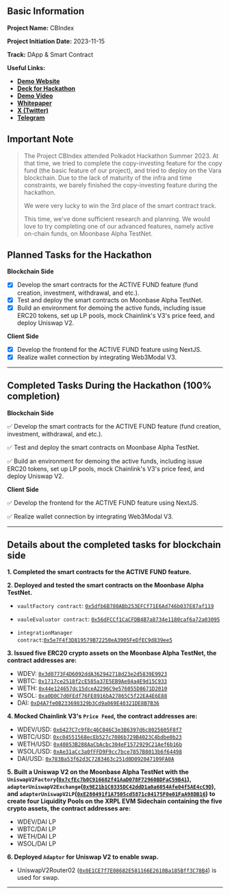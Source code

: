 ## Basic Information

**Project Name:** CBIndex

**Project Initiation Date:** 2023-11-15

**Track:** DApp & Smart Contract

**Useful Links:**

- [**Demo Website**](https://moonbase.cbindex.finance/)
- [**Deck for Hackathon**](https://docsend.com/view/v6nkyudvtjsr55v5)
- [**Demo Video**]()
- [**Whitepaper**](https://cbindex.finance/CBIndex_whitepaper_2023_v1.pdf)
- [**X (Twitter)**](https://twitter.com/CBIndex_Global)
- [**Telegram**](https://t.me/CBIndexGlobalM)

## Important Note

> The Project CBIndex attended Polkadot Hackathon Summer 2023. At that time, we tried to complete the copy-investing feature for the copy fund (the basic feature of our project), and tried to deploy on the Vara blockchain. Due to the lack of maturity of the infra and time constraints, we barely finished the copy-investing feature during the hackathon.
>
> We were very lucky to win the 3rd place of the smart contract track.
>
> This time, we've done sufficient research and planning. We would love to try completing one of our advanced features, namely active on-chain funds, on Moonbase Alpha TestNet.

## Planned Tasks for the Hackathon

**Blockchain Side**

- [x] Develop the smart contracts for the ACTIVE FUND feature (fund creation, investment, withdrawal, and etc.).
- [x] Test and deploy the smart contracts on Moonbase Alpha TestNet.
- [x] Build an environment for demoing the active funds, including issue ERC20 tokens, set up LP pools, mock Chainlink's V3's price feed, and deploy Uniswap V2.

**Client Side**

- [x] Develop the frontend for the ACTIVE FUND feature using NextJS.
- [x] Realize wallet connection by integrating Web3Modal V3.

---

## Completed Tasks During the Hackathon (100% completion)

**Blockchain Side**

✅ Develop the smart contracts for the ACTIVE FUND feature (fund creation, investment, withdrawal, and etc.).

✅ Test and deploy the smart contracts on Moonbase Alpha TestNet.

✅ Build an environment for demoing the active funds, including issue ERC20 tokens, set up LP pools, mock Chainlink's V3's price feed, and deploy Uniswap V2.

**Client Side**

✅ Develop the frontend for the ACTIVE FUND feature using NextJS.

✅ Realize wallet connection by integrating Web3Modal V3.

---

## Details about the completed tasks for blockchain side

**1. Completed the smart contracts for the ACTIVE FUND feature.**

**2. Deployed and tested the smart contracts on the Moonbase Alpha TestNet.**

- `vaultFactory contract`: [`0x5dfb6B780ABb253EFCf71E6Ad746b037E87af119`](https://moonbase.moonscan.io/address/0x5dfb6B780ABb253EFCf71E6Ad746b037E87af119)

- `vauleEvaluator contract`: [`0x56dFCCf1CaCFDB4B7a8734e1180caf6a72a03095`](https://moonbase.moonscan.io/address/0x56dFCCf1CaCFDB4B7a8734e1180caf6a72a03095)

- `integrationManager contract`:[`0x5e7F4f3D819579B72250eA3905FeDfEC9d839ee5`](https://moonbase.moonscan.io/address/0x5e7F4f3D819579B72250eA3905FeDfEC9d839ee5)

**3. Issued five ERC20 crypto assets on the Moonbase Alpha TestNet, the contract addresses are:**

- WDEV: [`0x3d0773F4D6092ddA362942718d23e2d5839E9923`](https://moonbase.moonscan.io/address/0x3d0773F4D6092ddA362942718d23e2d5839E9923)
- WBTC: [`0x1717ce2518f2cE585a37E5EB9Ae84a4E9d15C933`](https://moonbase.moonscan.io/address/0x1717ce2518f2cE585a37E5EB9Ae84a4E9d15C933)
- WETH: [`0x44e124657dc15dceA2296C9e576055D8671D2010`](https://moonbase.moonscan.io/address/0x44e124657dc15dceA2296C9e576055D8671D2010)
- WSOL: [`0xa0D0C7d0FEdf76FE8916bA27865C5f22EA4E6E88`](https://moonbase.moonscan.io/address/0xa0D0C7d0FEdf76FE8916bA27865C5f22EA4E6E88)
- DAI: [`0xD4A7fe0B233698329b3Cd9a069E40321DE8B7B36`](https://moonbase.moonscan.io/address/0xD4A7fe0B233698329b3Cd9a069E40321DE8B7B36)

**4. Mocked Chainlink V3's `Price Feed`, the contract addresses are:**

- WDEV/USD: [`0x6427C7c9f8c46C046C3e3B6397d6c8025605F8f7`](https://moonbase.moonscan.io/address/0x6427C7c9f8c46C046C3e3B6397d6c8025605F8f7››)
- WBTC/USD: [`0xc04551568ecEb527c7086b729B4023C4bdbe0b23`](https://moonbase.moonscan.io/address/0xc04551568ecEb527c7086b729B4023C4bdbe0b23)
- WETH/USD: [`0x40853B288AaCbAcbc304eF1572929C21Aef6b16b`](https://moonbase.moonscan.io/address/0x40853B288AaCbAcbc304eF1572929C21Aef6b16b)
- WSOL/USD: [`0xAe31aCc3a0fFFD9F9cc7bce7857B8013b6f64498`](https://moonbase.moonscan.io/address/0xAe31aCc3a0fFFD9F9cc7bce7857B8013b6f64498)
- DAI/USD: [`0x783Ba53f62d3C7283463c251d0D092047109FA0A`](https://moonbase.moonscan.io/address/0x783Ba53f62d3C7283463c251d0D092047109FA0A)

**5. Built a Uniswap V2 on the Moonbase Alpha TestNet with the `UniswapV2Factory`([`0x7cfEc7b0C916682f41AaD078F72960BDFaC59B41`](https://moonbase.moonscan.io/address/0x7cfEc7b0C916682f41AaD078F72960BDFaC59B41)), `adapterUniswapV2Exchange`([`0x9E21b1C0335DC42ddD1a0a6054Afe04f5AE4cC9D`](https://moonbase.moonscan.io/address/0x9E21b1C0335DC42ddD1a0a6054Afe04f5AE4cC9D)), and `adapterUniswapV2LP`([`0xE280491f1A7505cd5871c04175F0e01FaA98DB16`](https://moonbase.moonscan.io/address/0xE280491f1A7505cd5871c04175F0e01FaA98DB16)) to create four Liquidity Pools on the XRPL EVM Sidechain containing the five crypto assets, the contract addresses are:**

- WDEV/DAI LP
- WBTC/DAI LP
- WETH/DAI LP
- WSOL/DAI LP

**6. Deployed `Adaptor` for Uniswap V2 to enable swap.**

- UniswapV2Router02 ([`0x0E1CE7f7E08682E581166E2610Ba185Bff3C78B4`](https://moonbase.moonscan.io/address/0x0E1CE7f7E08682E581166E2610Ba185Bff3C78B4)) is used for swap.

---
